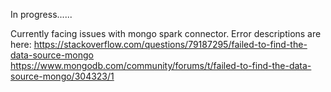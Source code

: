 In progress......

Currently facing issues with mongo spark connector. Error descriptions are here:
https://stackoverflow.com/questions/79187295/failed-to-find-the-data-source-mongo
https://www.mongodb.com/community/forums/t/failed-to-find-the-data-source-mongo/304323/1